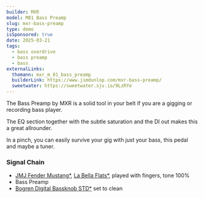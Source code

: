 ```yaml
---
builder: MXR
model: M81 Bass Preamp
slug: mxr-bass-preamp
type: demo
isSponsored: true
date: 2025-03-21
tags:
  - bass overdrive
  - bass preamp
  - bass
externalLinks:
  thomann: mxr_m_81_bass_preamp
  builderLink: https://www.jimdunlop.com/mxr-bass-preamp/
  sweetwater: https://sweetwater.sjv.io/9LzRYe
---
```


The Bass Preamp by MXR is a solid tool in your belt if you are a gigging or recording bass player.

The EQ section together with the subtle saturation and the DI out makes this a great allrounder.

In a pinch, you can easily survive your gig with just your bass, this pedal and maybe a tuner.

### Signal Chain

- [JMJ Fender Mustang\*](https://sweetwater.sjv.io/R5A6bg), [La Bella Flats\*](https://sweetwater.sjv.io/WqZN6Z), played with fingers, tone 100%
- Bass Preamp
- [Bogren Digital Bassknob STD\*](https://www.thomann.de/intl/bogren_digital_bassknob_std.htm?offid=1&affid=3396) set to clean
